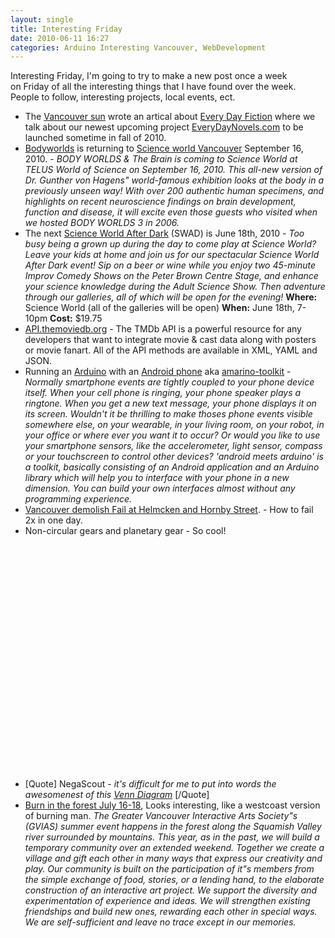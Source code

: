 ```yaml
---
layout: single
title: Interesting Friday 
date: 2010-06-11 16:27
categories: Arduino Interesting Vancouver, WebDevelopment
---
```

Interesting Friday, I'm going to try to make a new post once a week on Friday of all the interesting things that I have found over the week. People to follow, interesting projects, local events, ect.
<ul>
	<li>The <a href="http://www.vancouversun.com/news/Vancouver+ebsite+serves+bite+sized+morsels+fiction/3132826/story.html?id=3132826">Vancouver sun</a> wrote an artical about <a href="http://www.everydayfiction.com/">Every Day Fiction</a> where we talk about our newest upcoming project <a href="http://www.everydaynovels.com/">EveryDayNovels.com</a> to be launched sometime in fall of 2010.</li>
	<li><a href="http://www.bodyworlds.com/en.html">Bodyworlds</a> is returning to <a href="http://www.scienceworld.ca/bodyworlds">Science world Vancouver</a> September 16, 2010. -
<em>BODY WORLDS &amp; The Brain is coming to Science World at TELUS World of Science on September 16, 2010. This all-new version of Dr. Gunther von Hagens&quot; world-famous exhibition looks at the body in a previously unseen way! With over 200 authentic human specimens, and highlights on recent neuroscience findings on brain development, function and disease, it will excite even those guests who visited when we hosted BODY WORLDS 3 in 2006.</em></li>
	<li>The next <a href="http://www.scienceworld.ca/swad">Science World After Dark</a> (SWAD) is June 18th, 2010 -
<em>Too busy being a grown up during the day to come play at Science World? Leave your kids at home and join us for our spectacular Science World After Dark event! Sip on a beer or wine while you enjoy two 45-minute Improv Comedy Shows on the Peter Brown Centre Stage, and enhance your science knowledge during the Adult Science Show. Then adventure through our galleries, all of which will be open for the evening!</em>
<strong>Where:</strong> Science World (all of the galleries will be open)
<strong>When:</strong> June 18th, 7-10pm
<strong>Cost:</strong> $19.75</li>
	<li><a href="http://api.themoviedb.org/">API.themoviedb.org</a> - The TMDb API is a powerful resource for any developers that want to integrate movie &amp; cast data along with posters or movie fanart. All of the API methods are available in XML, YAML and JSON.</li>
	<li>Running an <a href="http://www.arduino.cc/">Arduino</a> with an <a href="http://www.android.com/">Android phone</a> aka <a href="http://www.amarino-toolkit.net/index.php">amarino-toolkit</a> -
<em>Normally smartphone events are tightly coupled to your phone device itself. When your cell phone is ringing, your phone speaker plays a ringtone. When you get a new text message, your phone displays it on its screen. Wouldn't it be thrilling to make thoses phone events visible somewhere else, on your wearable, in your living room, on your robot, in your office or where ever you want it to occur? Or would you like to use your smartphone sensors, like the accelerometer, light sensor, compass or your touchscreen to control other devices? 'android meets arduino' is a toolkit, basically consisting of an Android application and an Arduino library which will help you to interface with your phone in a new dimension. You can build your own interfaces almost without any programming experience.</em></li>
	<li><a href="http://www.straight.com/article-328842/vancouver/vancouver-demo-fail">Vancouver demolish Fail at Helmcken and Hornby Street</a>. - How to fail 2x in one day.</li>
	<li>Non-circular gears and planetary gear - So cool!
<object classid="clsid:d27cdb6e-ae6d-11cf-96b8-444553540000" width="480" height="385" codebase="http://download.macromedia.com/pub/shockwave/cabs/flash/swflash.cab#version=6,0,40,0"><param name="allowFullScreen" value="true" /><param name="allowscriptaccess" value="always" /><param name="src" value="http://www.youtube.com/v/y2vRkXoTWqc&amp;hl=en_US&amp;fs=1&amp;" /><param name="allowfullscreen" value="true" /><embed type="application/x-shockwave-flash" width="480" height="385" src="http://www.youtube.com/v/y2vRkXoTWqc&amp;hl=en_US&amp;fs=1&amp;" allowscriptaccess="always" allowfullscreen="true"></embed></object></li>
	<li>[Quote] NegaScout - <em>it's difficult for me to put into words the awesomenest of this <a href="http://www.neatorama.com/2010/06/11/a-simple-venn-diagram/">Venn Diagram</a></em> [/Quote]</li>
	<li><a href="http://burnintheforest.com/">Burn in the forest July 16-18</a>, Looks interesting, like a westcoast version of burning man.
<em>The Greater Vancouver Interactive Arts Society&quot;s (GVIAS) summer event happens in the forest along the Squamish Valley river surrounded by mountains. This year, as in the past, we will build a temporary community over an extended weekend. Together we create a village and gift each other in many ways that express our creativity and play. Our community is built on the participation of it&quot;s members from the simple exchange of food, stories, or a lending hand, to the elaborate construction of an interactive art project. We support the diversity and experimentation of experience and ideas. We will strengthen existing friendships and build new ones, rewarding each other in special ways. We are self-sufficient and leave no trace except in our memories.</em></li>
</ul>
